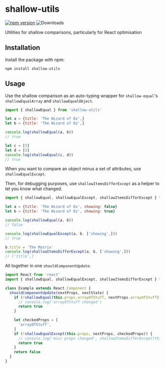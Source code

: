 # shallow-utils

[![npm version](https://badge.fury.io/js/shallow-utils.svg)](http://badge.fury.io/js/shallow-utils)
![Downloads](http://img.shields.io/npm/dm/shallow-utils.svg?style=flat)

Utilities for shallow comparisons, particularly for React optimisation

## Installation

Install the package with npm:

```
npm install shallow-utils
```

## Usage

Use the shallow comparison as an auto-typing wrapper for `shallow-equal`'s `shallowEqualArray`
and `shallowEqualObject`.

```javascript
import { shallowEqual } from 'shallow-utils'

let a = {title: 'The Wizard of Oz',}
let b = {title: 'The Wizard of Oz',}

console.log(shallowEqual(a, b))
// true

let c = [5]
let d = [5]
console.log(shallowEqual(c, d))
// true
```

When you want to compare an object minus a set of attributes, use `shallowEqualExcept`.

Then, for debugging purposes, use `shallowItemsDifferExcept` as a helper to let you know what
changed.

```javascript
import { shallowEqual, shallowEqualExcept, shallowItemsDifferExcept } from 'shallow-utils'

let a = {title: 'The Wizard of Oz', showing: false}
let b = {title: 'The Wizard of Oz', showing: true}

console.log(shallowEqual(a, b))
// false

console.log(shallowEqualExcept(a, b, ['showing',]))
// true

b.title = 'The Matrix'
console.log(shallowItemsDifferExcept(a, b, ['showing',]))
// ['title',]
```

All together in one `shouldComponentUpdate`:

```javascript
import React from 'react'
import { shallowEqual, shallowEqualExcept, shallowItemsDifferExcept } from 'shallow-utils'

class Example extends React.Component {
  shouldComponentUpdate(nextProps, nextState) {
    if (!shallowEqual(this.props.arrayOfStuff, nextProps.arrayOfStuff)) {
      // console.log('arrayOfStuff changed')
      return true
    }

    let checkedProps = [
      'arrayOfStuff',
    ]
    if (!shallowEqualExcept(this.props, nextProps, checkedProps)) {
      // console.log('misc props changed', shallowItemsDifferExcept(this.props, nextProps, checkedProps))
      return true
    }
    return false
  }
}
```
